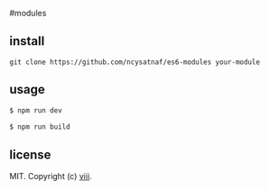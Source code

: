 #modules

## install

```
git clone https://github.com/ncysatnaf/es6-modules your-module
```

## usage  

```bash
$ npm run dev

$ npm run build
```


## license

MIT. Copyright (c) [viii](https://github.com/ncysatnaf).
